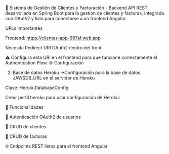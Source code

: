 🧾 Sistema de Gestión de Clientes y Facturación - Backend
API REST desarrollada en Spring Boot para la gestión de clientes y facturas, integrada con OAuth2 y lista para conectarse a un frontend Angular.

URLs importantes

Frontend: https://clientes-app-997af.web.app

Necesita Redirect URI OAuth2 dentro del front

⚠️ Configura esta URI en el frontend para que funcione correctamente el Authentication Flow.
⚙️ Configuración

2. Base de datos Heroku ->Configuración para la base de datos JAWSDB_URL en el servidor de Heroku

Clase: HerokuDatabaseConfig

Crear perfil heroku para usar configuración de Heroku:

📌 Funcionalidades

🔐 Autenticación OAuth2 de usuarios

👥 CRUD de clientes

🧾 CRUD de facturas

🌐 Endpoints REST listos para el frontend Angular
